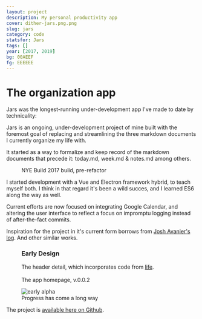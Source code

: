 ```yaml
---
layout: project
description: My personal productivity app
cover: dither-jars.png.png
slug: jars
category: code
statsfor: Jars
tags: []
year: [2017, 2019]
bg: 00AEEF
fg: EEEEEE
---
```


# The organization app

Jars was the longest-running under-development app I've made to date by technicality:

Jars is an ongoing, under-development project of mine built with the foremost goal of replacing and streamlining the three markdown documents I currently organize my life with.

It started as a way to formalize and keep record of the markdown documents that precede it: today.md, week.md &amp; notes.md among others.

<figure>
	<img src="/assets/img/work/jars/dither-NYE-build.png.png" alt="">
	<figcaption>NYE Build 2017 build, pre-refactor</figcaption>
</figure>

I started development with a Vue and Electron framework hybrid, to teach myself both. I think in that regard it's been a wild succes, and I learned ES6 along the way as well.

Current efforts are now focused on integrating Google Calendar, and altering the user interface to reflect a focus on impromptu logging instead of after-the-fact commits.

Inspiration for the project in it's current form borrows from <a href="https://joshavanier.github.io/">Josh Avanier's</a> <a href="https://joshavanier.github.io/wiki/log/">log</a>. And other similar works.

<figure>
	<h3>Early Design</h3>
	<img src="/assets/img/work/jars/dither-good-evening.png.png" alt="">
	<figcaption>The header detail, which incorporates code from <a href="/life">life</a>.</figcaption>
	<br>
	<img src="/assets/img/work/jars/dither-readme-1.png.png" alt="">
	<figcaption>The app homepage, v.0.0.2</figcaption>
</figure>

<figure>
	<img src="/assets/img/work/jars/dither-alpha-01.png.png" alt="early alpha">
	<figcaption>Progress has come a long way</figcaption>
</figure>

The project is [available here on Github](https://github.com/stockHuman/Jars).

